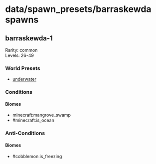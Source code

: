 # data/spawn_presets/barraskewda spawns  
  
## barraskewda-1  
Rarity: common  
Levels: 26-49  
  
### World Presets  
* [underwater](/data/world_presets/underwater.md)  
  
### Conditions  
  
#### Biomes  
  * minecraft:mangrove_swamp
  * #minecraft:is_ocean
  
  
### Anti-Conditions  
  
#### Biomes  
  * #cobblemon:is_freezing
  
